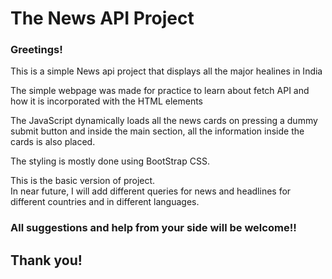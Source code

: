 # The News API Project

### Greetings!

This is a simple News api project that displays all the major healines in India  

The simple webpage was made for practice to learn about fetch API and how it is incorporated with the HTML elements

The JavaScript dynamically loads all the news cards on pressing a dummy submit button and inside the main section, all the information inside the cards is also placed.

The styling is mostly done using BootStrap CSS.

This is the basic version of project.  
In near future, I will add different queries for news and headlines for different countries and in different languages.

### All suggestions and help from your side will be welcome!!

## Thank you!
